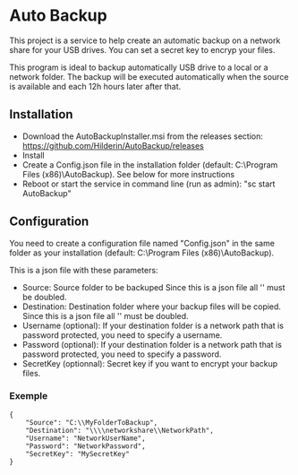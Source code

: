 # Auto Backup
This project is a service to help create an automatic backup on a network share for your USB drives.
You can set a secret key to encryp your files.

This program is ideal to backup automatically USB drive to a local or a network folder.
The backup will be executed automatically when the source is available and each 12h hours later after that.

## Installation

- Download the AutoBackupInstaller.msi from the releases section: https://github.com/Hilderin/AutoBackup/releases
- Install
- Create a Config.json file in the installation folder (default: C:\Program Files (x86)\AutoBackup). See below for more instructions
- Reboot or start the service in command line (run as admin): "sc start AutoBackup"


## Configuration
You need to create a configuration file named "Config.json" in the same folder as your installation (default: C:\Program Files (x86)\AutoBackup).

This is a json file with these parameters:
- Source: Source folder to be backuped Since this is a json file all '\' must be doubled.
- Destination: Destination folder where your backup files will be copied. Since this is a json file all '\' must be doubled.
- Username (optional): If your destination folder is a network path that is password protected, you need to specify a username.
- Password (optional): If your destination folder is a network path that is password protected, you need to specify a password.
- SecretKey (optionnal): Secret key if you want to encrypt your backup files.


### Exemple
```
{
    "Source": "C:\\MyFolderToBackup",
    "Destination": "\\\\networkshare\\NetworkPath",
    "Username": "NetworkUserName",
    "Password": "NetworkPassword",
    "SecretKey": "MySecretKey"
}
```
